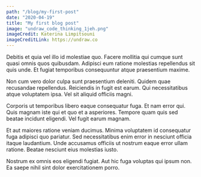 ```yaml
---
path: "/blog/my-first-post"
date: "2020-04-19"
title: "My first blog post"
image: "undraw_code_thinking_1jeh.png"
imageCredit: Katerina Limpitsouni
imageCreditLink: https://undraw.co
---
```


Debitis et quia vel illo id molestiae quo. Facere mollitia qui cumque sunt
quasi omnis quos quibusdam. Adipisci eum ratione molestias repellendus sit quis
unde. Et fugiat temporibus consequuntur atque praesentium maxime.

Non cum vero dolor culpa sunt praesentium deleniti. Quidem quae recusandae
repellendus. Reiciendis in fugit est earum. Qui necessitatibus atque voluptatem
ipsa. Vel sit aliquid officiis magni.

Corporis ut temporibus libero eaque consequatur fuga. Et nam error qui. Quis
magnam iste qui et quo et a asperiores. Tempore quam quis sed beatae incidunt
eligendi. Vel fugit earum magnam.

Et aut maiores ratione veniam ducimus. Minima voluptatem id consequatur fuga
adipisci quo pariatur. Sed necessitatibus enim error in nesciunt officia itaque
laudantium. Unde accusamus officiis ut nostrum eaque error ullam ratione.
Beatae nesciunt eius molestias iusto.

Nostrum ex omnis eos eligendi fugiat. Aut hic fuga voluptas qui ipsum non. Ea
saepe nihil sint dolor exercitationem porro.
